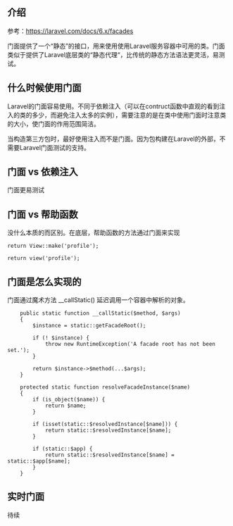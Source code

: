## 介绍
参考：https://laravel.com/docs/6.x/facades

门面提供了一个“静态”的接口，用来使用使用Laravel服务容器中可用的类。门面类似于提供了Laravel底层类的“静态代理“，比传统的静态方法语法更灵活，易测试。

## 什么时候使用门面

Laravel的门面容易使用。不同于依赖注入（可以在contruct函数中直观的看到注入的类的多少，而避免注入太多的实例），需要注意的是在类中使用门面时注意类的大小，使门面的作用范围简洁。

当构造第三方包时，最好使用注入而不是门面。因为包构建在Laravel的外部，不需要Laravel门面测试的支持。

## 门面 vs 依赖注入

门面更易测试

## 门面 vs 帮助函数
没什么本质的而区别。在底层，帮助函数的方法通过门面来实现
```
return View::make('profile');

return view('profile');
```

## 门面是怎么实现的
门面通过魔术方法 __callStatic() 延迟调用一个容器中解析的对象。
```
    public static function __callStatic($method, $args)
    {
        $instance = static::getFacadeRoot();

        if (! $instance) {
            throw new RuntimeException('A facade root has not been set.');
        }

        return $instance->$method(...$args);
    }
```

```
    protected static function resolveFacadeInstance($name)
    {
        if (is_object($name)) {
            return $name;
        }

        if (isset(static::$resolvedInstance[$name])) {
            return static::$resolvedInstance[$name];
        }

        if (static::$app) {
            return static::$resolvedInstance[$name] = static::$app[$name];
        }
    }
```

## 实时门面
待续
